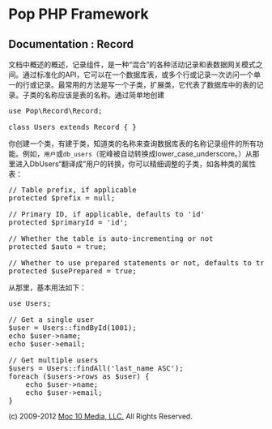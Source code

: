 Pop PHP Framework
=================

Documentation : Record
----------------------

文档中概述的概述，记录组件，是一种“混合”的各种活动记录和表数据网关模式之间。通过标准化的API，它可以在一个数据库表，或多个行或记录一次访问一个单一的行或记录。最常用的方法是写一个子类，扩展类，它代表了数据库中的表的记录。子类的名称应该是表的名称。通过简单地创建

<pre>
use Pop\Record\Record;

class Users extends Record { }
</pre>

你创建一个类，有建于类，知道类的名称来查询数据库表的名称记录组件的所有功能。例如，`用户`或`db_users`（驼峰被自动转换成lower_case_underscore。）从那里进入DbUsers“翻译成”用户的转换，你可以精细调整的子类，如各种类的属性表：

<pre>
// Table prefix, if applicable
protected $prefix = null;

// Primary ID, if applicable, defaults to 'id'
protected $primaryId = 'id';

// Whether the table is auto-incrementing or not
protected $auto = true;

// Whether to use prepared statements or not, defaults to true
protected $usePrepared = true;
</pre>

从那里，基本用法如下：

<pre>
use Users;

// Get a single user
$user = Users::findById(1001);
echo $user->name;
echo $user->email;

// Get multiple users
$users = Users::findAll('last_name ASC');
foreach ($users->rows as $user) {
    echo $user->name;
    echo $user->email;
}
</pre>

(c) 2009-2012 [Moc 10 Media, LLC.](http://www.moc10media.com) All Rights Reserved.
